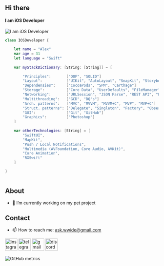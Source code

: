 ## Hi there
#### I am iOS Developer
![I am iOS Developer](https://i.pinimg.com/originals/15/e7/e3/15e7e300166c962d3b8a22f60b5cac9e.gif)

```swift
class IOSDeveloper {
    
    let name = "Alex"
    var age = 31
    let language = "Swift"
    
    var myStackDictionary: [String: [String]] = [
        
        "Principles":       ["OOP", "SOLID"]
        "Layout":           ["UIKit", "AutoLayout", "SnapKit", "Storyboard"]
        "Dependensies":     ["CocoaPods", "SPM", "Carthage"]
        "Storage":          ["Core Data", "UserDefaults", "FileManager", "Realm"]
        "Networking":       ["URLSession", "JSON Parse", "REST API", "Firebase"]
        "Multithreading":   ["GCD", "DQ's"]
        "Arch. patterns":   ["MVC", "MVVM", "MVVM+C", "MVP", "MVP+C"]
        "Struct. patterns": ["Delegate", "Singleton", "Factory", "Observer", "Facade"]
        "GUI":              ["Git", "GitHub"]
        "Graphics":         ["Photoshop"]
    ]
    
    var otherTechnologies: [String] = [
        "SwiftUI",
        "MapKit",
        "Push / Local Notifications",
        "Multimedia (AVFoundation, Core Audio, AVKit)",
        "Core Animation",
        "RXSwift"
    ]

}
    
```


## About
- 🔭 I’m currently working on my pet project 

## Contact
- 📫 How to reach me: ask.wwide@gmail.com 


[<img src='https://cdn.jsdelivr.net/npm/simple-icons@3.0.1/icons/instagram.svg' alt='instagram' height='40'>](https://www.instagram.com/@strel_loving_u/)  [<img src='https://cdn.jsdelivr.net/npm/simple-icons@3.0.1/icons/telegram.svg' alt='telegram' height='40'>](https://www.t.me/sash_ebash)  [<img src='https://cdn.jsdelivr.net/npm/simple-icons@3.0.1/icons/gmail.svg' alt='gmail' height='40'>](ask.wwide@gmail.com)  [<img src='https://cdn.jsdelivr.net/npm/simple-icons@3.0.1/icons/discord.svg' alt='discord' height='40'>](https://discordapp.com/users/strel4k#2224/)  

![GitHub metrics](https://metrics.lecoq.io/strel4k)  

